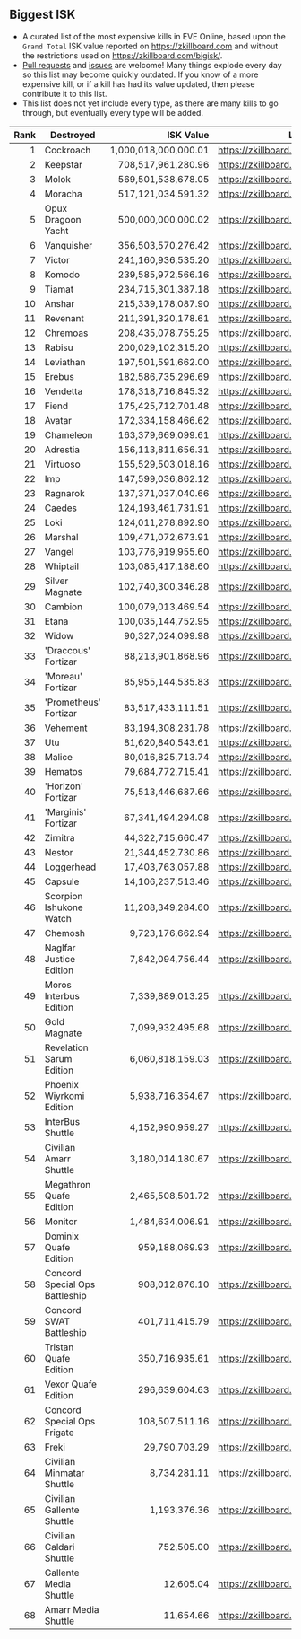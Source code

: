 Biggest ISK
-----------

* A curated list of the most expensive kills in EVE Online, based upon the `Grand Total` ISK value reported on https://zkillboard.com and without the restrictions used on https://zkillboard.com/bigisk/.
* [Pull requests](https://github.com/honzi/biggestisk/pulls) and [issues](https://github.com/honzi/biggestisk/issues) are welcome! Many things explode every day so this list may become quickly outdated. If you know of a more expensive kill, or if a kill has had its value updated, then please contribute it to this list.
* This list does not yet include every type, as there are many kills to go through, but eventually every type will be added.

Rank | Destroyed                      | ISK Value            | Link
----:|--------------------------------|---------------------:|--------------------------------------
   1 | Cockroach                      | 1,000,018,000,000.01 | https://zkillboard.com/kill/22231822/
   2 | Keepstar                       |   708,517,961,280.96 | https://zkillboard.com/kill/63507899/
   3 | Molok                          |   569,501,538,678.05 | https://zkillboard.com/kill/71605015/
   4 | Moracha                        |   517,121,034,591.32 | https://zkillboard.com/kill/53900531/
   5 | Opux Dragoon Yacht             |   500,000,000,000.02 | https://zkillboard.com/kill/63711228/
   6 | Vanquisher                     |   356,503,570,276.42 | https://zkillboard.com/kill/62097910/
   7 | Victor                         |   241,160,936,535.20 | https://zkillboard.com/kill/66343539/
   8 | Komodo                         |   239,585,972,566.16 | https://zkillboard.com/kill/75489664/
   9 | Tiamat                         |   234,715,301,387.18 | https://zkillboard.com/kill/77663854/
  10 | Anshar                         |   215,339,178,087.90 | https://zkillboard.com/kill/73085962/
  11 | Revenant                       |   211,391,320,178.61 | https://zkillboard.com/kill/56582915/
  12 | Chremoas                       |   208,435,078,755.25 | https://zkillboard.com/kill/73676084/
  13 | Rabisu                         |   200,029,102,315.20 | https://zkillboard.com/kill/64049309/
  14 | Leviathan                      |   197,501,591,662.00 | https://zkillboard.com/kill/61574649/
  15 | Erebus                         |   182,586,735,296.69 | https://zkillboard.com/kill/56895433/
  16 | Vendetta                       |   178,318,716,845.32 | https://zkillboard.com/kill/62842109/
  17 | Fiend                          |   175,425,712,701.48 | https://zkillboard.com/kill/51797738/
  18 | Avatar                         |   172,334,158,466.62 | https://zkillboard.com/kill/40647458/
  19 | Chameleon                      |   163,379,669,099.61 | https://zkillboard.com/kill/78373188/
  20 | Adrestia                       |   156,113,811,656.31 | https://zkillboard.com/kill/50724250/
  21 | Virtuoso                       |   155,529,503,018.16 | https://zkillboard.com/kill/75790303/
  22 | Imp                            |   147,599,036,862.12 | https://zkillboard.com/kill/77789901/
  23 | Ragnarok                       |   137,371,037,040.66 | https://zkillboard.com/kill/61365379/
  24 | Caedes                         |   124,193,461,731.91 | https://zkillboard.com/kill/73307938/
  25 | Loki                           |   124,011,278,892.90 | https://zkillboard.com/kill/82266299/
  26 | Marshal                        |   109,471,072,673.91 | https://zkillboard.com/kill/70357303/
  27 | Vangel                         |   103,776,919,955.60 | https://zkillboard.com/kill/22278966/
  28 | Whiptail                       |   103,085,417,188.60 | https://zkillboard.com/kill/75560800/
  29 | Silver Magnate                 |   102,740,300,346.28 | https://zkillboard.com/kill/66370950/
  30 | Cambion                        |   100,079,013,469.54 | https://zkillboard.com/kill/32369995/
  31 | Etana                          |   100,035,144,752.95 | https://zkillboard.com/kill/56613434/
  32 | Widow                          |    90,327,024,099.98 | https://zkillboard.com/kill/80681361/
  33 | 'Draccous' Fortizar            |    88,213,901,868.96 | https://zkillboard.com/kill/70668698/
  34 | 'Moreau' Fortizar              |    85,955,144,535.83 | https://zkillboard.com/kill/71297180/
  35 | 'Prometheus' Fortizar          |    83,517,433,111.51 | https://zkillboard.com/kill/70844463/
  36 | Vehement                       |    83,194,308,231.78 | https://zkillboard.com/kill/77855451/
  37 | Utu                            |    81,620,840,543.61 | https://zkillboard.com/kill/14417218/
  38 | Malice                         |    80,016,825,713.74 | https://zkillboard.com/kill/26777738/
  39 | Hematos                        |    79,684,772,715.41 | https://zkillboard.com/kill/79649125/
  40 | 'Horizon' Fortizar             |    75,513,446,687.66 | https://zkillboard.com/kill/72362136/
  41 | 'Marginis' Fortizar            |    67,341,494,294.08 | https://zkillboard.com/kill/75937628/
  42 | Zirnitra                       |    44,322,715,660.47 | https://zkillboard.com/kill/81282897/
  43 | Nestor                         |    21,344,452,730.86 | https://zkillboard.com/kill/75772608/
  44 | Loggerhead                     |    17,403,763,057.88 | https://zkillboard.com/kill/78727503/
  45 | Capsule                        |    14,106,237,513.46 | https://zkillboard.com/kill/42439974/
  46 | Scorpion Ishukone Watch        |    11,208,349,284.60 | https://zkillboard.com/kill/34416198/
  47 | Chemosh                        |     9,723,176,662.94 | https://zkillboard.com/kill/79916322/
  48 | Naglfar Justice Edition        |     7,842,094,756.44 | https://zkillboard.com/kill/43497248/
  49 | Moros Interbus Edition         |     7,339,889,013.25 | https://zkillboard.com/kill/44953894/
  50 | Gold Magnate                   |     7,099,932,495.68 | https://zkillboard.com/kill/75525466/
  51 | Revelation Sarum Edition       |     6,060,818,159.03 | https://zkillboard.com/kill/43685336/
  52 | Phoenix Wiyrkomi Edition       |     5,938,716,354.67 | https://zkillboard.com/kill/46256266/
  53 | InterBus Shuttle               |     4,152,990,959.27 | https://zkillboard.com/kill/53181989/
  54 | Civilian Amarr Shuttle         |     3,180,014,180.67 | https://zkillboard.com/kill/71762961/
  55 | Megathron Quafe Edition        |     2,465,508,501.72 | https://zkillboard.com/kill/44406980/
  56 | Monitor                        |     1,484,634,006.91 | https://zkillboard.com/kill/72766460/
  57 | Dominix Quafe Edition          |       959,188,069.93 | https://zkillboard.com/kill/45498604/
  58 | Concord Special Ops Battleship |       908,012,876.10 | https://zkillboard.com/kill/13753189/
  59 | Concord SWAT Battleship        |       401,711,415.79 | https://zkillboard.com/kill/33493600/
  60 | Tristan Quafe Edition          |       350,716,935.61 | https://zkillboard.com/kill/45678409/
  61 | Vexor Quafe Edition            |       296,639,604.63 | https://zkillboard.com/kill/45485383/
  62 | Concord Special Ops Frigate    |       108,507,511.16 | https://zkillboard.com/kill/12816753/
  63 | Freki                          |        29,790,703.29 | https://zkillboard.com/kill/13343786/
  64 | Civilian Minmatar Shuttle      |         8,734,281.11 | https://zkillboard.com/kill/31335165/
  65 | Civilian Gallente Shuttle      |         1,193,376.36 | https://zkillboard.com/kill/31744154/
  66 | Civilian Caldari Shuttle       |           752,505.00 | https://zkillboard.com/kill/58831028/
  67 | Gallente Media Shuttle         |            12,605.04 | https://zkillboard.com/kill/2860172/
  68 | Amarr Media Shuttle            |            11,654.66 | https://zkillboard.com/kill/9620742/

